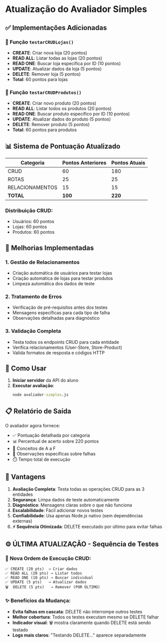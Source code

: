 # Atualização do Avaliador Simples

## ✅ Implementações Adicionadas

### 🏪 Função `testarCRUDLojas()`

- **CREATE**: Criar nova loja (20 pontos)
- **READ ALL**: Listar todas as lojas (20 pontos)
- **READ ONE**: Buscar loja específica por ID (10 pontos)
- **UPDATE**: Atualizar dados da loja (5 pontos)
- **DELETE**: Remover loja (5 pontos)
- **Total**: 60 pontos para lojas

### 🛒 Função `testarCRUDProdutos()`

- **CREATE**: Criar novo produto (20 pontos)
- **READ ALL**: Listar todos os produtos (20 pontos)
- **READ ONE**: Buscar produto específico por ID (10 pontos)
- **UPDATE**: Atualizar dados do produto (5 pontos)
- **DELETE**: Remover produto (5 pontos)
- **Total**: 60 pontos para produtos

## 📊 Sistema de Pontuação Atualizado

| Categoria       | Pontos Anteriores | Pontos Atuais |
| --------------- | ----------------- | ------------- |
| CRUD            | 60                | 180           |
| ROTAS           | 25                | 25            |
| RELACIONAMENTOS | 15                | 15            |
| **TOTAL**       | **100**           | **220**       |

### Distribuição CRUD:

- Usuários: 60 pontos
- Lojas: 60 pontos
- Produtos: 60 pontos

## 🔧 Melhorias Implementadas

### 1. **Gestão de Relacionamentos**

- Criação automática de usuários para testar lojas
- Criação automática de lojas para testar produtos
- Limpeza automática dos dados de teste

### 2. **Tratamento de Erros**

- Verificação de pré-requisitos antes dos testes
- Mensagens específicas para cada tipo de falha
- Observações detalhadas para diagnóstico

### 3. **Validação Completa**

- Testa todos os endpoints CRUD para cada entidade
- Verifica relacionamentos (User-Store, Store-Product)
- Valida formatos de resposta e códigos HTTP

## 🚀 Como Usar

1. **Iniciar servidor** da API do aluno
2. **Executar avaliação**:
   ```cmd
   node avaliador-simples.js
   ```

## 📋 Relatório de Saída

O avaliador agora fornece:

- ✅ Pontuação detalhada por categoria
- 📊 Percentual de acerto sobre 220 pontos
- 📝 Conceitos de A a F
- 💬 Observações específicas sobre falhas
- ⏱️ Tempo total de execução

## 🎯 Vantagens

1. **Avaliação Completa**: Testa todas as operações CRUD para as 3 entidades
2. **Segurança**: Limpa dados de teste automaticamente
3. **Diagnóstico**: Mensagens claras sobre o que não funciona
4. **Escalabilidade**: Fácil adicionar novos testes
5. **Confiabilidade**: Usa apenas Node.js nativo (sem dependências externas)
6. **⚡ Sequência Otimizada**: DELETE executado por último para evitar falhas

## ⚙️ **ÚLTIMA ATUALIZAÇÃO - Sequência de Testes**

### 🔄 **Nova Ordem de Execução CRUD:**

```
✅ CREATE (20 pts)  → Criar dados
✅ READ ALL (20 pts) → Listar todos
✅ READ ONE (10 pts) → Buscar individual
✅ UPDATE (5 pts)   → Atualizar dados
🗑️  DELETE (5 pts)   → Remover (POR ÚLTIMO)
```

### ✨ **Benefícios da Mudança:**

- **Evita falhas em cascata**: DELETE não interrompe outros testes
- **Melhor cobertura**: Todos os testes executam mesmo se DELETE falhar
- **Indicador visual**: 🗑️ mostra claramente quando DELETE está sendo testado
- **Logs mais claros**: "Testando DELETE..." aparece separadamente
